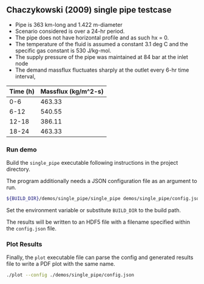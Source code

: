 ## Chaczykowski (2009) single pipe testcase

- Pipe is 363 km-long and 1.422 m-diameter
- Scenario considered is over a 24-hr period.
- The pipe does not have horizontal profile and as such hx = 0.
- The temperature of the fluid is assumed a constant 3.1 deg C and the specific gas constant is 530 J/kg-mol.
- The supply pressure of the pipe was maintained at 84 bar at the inlet node
- The demand massflux fluctuates sharply at the outlet every 6-hr time interval,

| Time (h) | Massflux (kg/m^2-s) |
|----------|---------------|
| 0-6      | 463.33        |
| 6-12     | 540.55        |
| 12-18    | 386.11        |
| 18-24    | 463.33        |

### Run demo

Build the `single_pipe` executable following instructions in the project directory.

The program additionally needs a JSON configuration file as an argument to run.

```bash
${BUILD_DIR}/demos/single_pipe/single_pipe demos/single_pipe/config.json
```
Set the environment variable or substitute `BUILD_DIR` to the build path.

The results will be written to an HDF5 file with a filename specified within the `config.json` file.

### Plot Results

Finally, the `plot` executable file can parse the config and generated results file to write a PDF plot with the same name.

```bash
./plot --config ./demos/single_pipe/config.json
```
